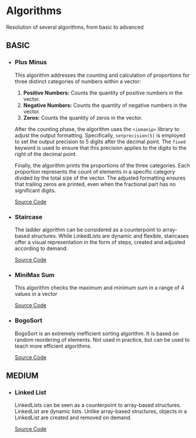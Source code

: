 # Algorithms

Resolution of several algorithms, from basic to advanced

## BASIC

-   ### Plus Minus

    This algorithm addresses the counting and calculation of proportions for three distinct categories of numbers within a vector:

    1. **Positive Numbers:** Counts the quantity of positive numbers in the vector.
    2. **Negative Numbers:** Counts the quantity of negative numbers in the vector.
    3. **Zeros:** Counts the quantity of zeros in the vector.

    After the counting phase, the algorithm uses the `<iomanip>` library to adjust the output formatting. Specifically, `setprecision(5)` is employed to set the output precision to 5 digits after the decimal point. The `fixed` keyword is used to ensure that this precision applies to the digits to the right of the decimal point.

    Finally, the algorithm prints the proportions of the three categories. Each proportion represents the count of elements in a specific category divided by the total size of the vector. The adjusted formatting ensures that trailing zeros are printed, even when the fractional part has no significant digits.

    <a href="./BASIC/PlusMinus">Source Code</a>

-   ### Staircase

    The ladder algorithm can be considered as a counterpoint to array-based structures. While LinkedLists are dynamic and flexible, staircases offer a visual representation in the form of steps, created and adjusted according to demand.

    <a href="./BASIC/Staircase/">Source Code</a>

-   ### MiniMax Sum

    This algorithm checks the maximum and minimum sum in a range of 4 values ​​in a vector

    <a href="./BASIC/MiniMaxSum/">Source Code</a>

-   ### BogoSort

    BogoSort is an extremely inefficient sorting algorithm. It is based on random reordering of elements. Not used in practice, but can be used to teach more efficient algorithms.

    <a href="./BASIC/BogoSort/">Source Code</a>

## MEDIUM

-   ### Linked List

    LinkedLists can be seen as a counterpoint to array-based structures. LinkedList are dynamic lists. Unlike array-based structures, objects in a LinkedList are created and removed on demand.

    <a href="./MEDIUM/LinkedList">Source Code</a>
